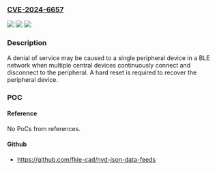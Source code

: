 ### [CVE-2024-6657](https://cve.mitre.org/cgi-bin/cvename.cgi?name=CVE-2024-6657)
![](https://img.shields.io/static/v1?label=Product&message=EFR32%20BLE%20SDK&color=blue)
![](https://img.shields.io/static/v1?label=Version&message=7.1.0%3C%3D%207.1.1%20&color=brighgreen)
![](https://img.shields.io/static/v1?label=Vulnerability&message=CWE-821%20Incorrect%20Synchronization&color=brighgreen)

### Description

A denial of service may be caused to a single peripheral device in a BLE network when multiple central devices continuously connect and disconnect to the peripheral. A hard reset is required to recover the peripheral device.

### POC

#### Reference
No PoCs from references.

#### Github
- https://github.com/fkie-cad/nvd-json-data-feeds

